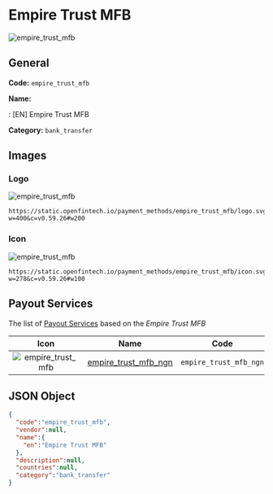
# Empire Trust MFB 
![empire_trust_mfb](https://static.openfintech.io/payment_methods/empire_trust_mfb/logo.svg?w=400&c=v0.59.26#w200)  

## General 
**Code:** `empire_trust_mfb` 
 
**Name:** 
 
:	[EN] Empire Trust MFB 
 
**Category:** `bank_transfer` 
 

## Images 

### Logo 
![empire_trust_mfb](https://static.openfintech.io/payment_methods/empire_trust_mfb/logo.svg?w=400&c=v0.59.26#w200)  

```
https://static.openfintech.io/payment_methods/empire_trust_mfb/logo.svg?w=400&c=v0.59.26#w200
```  

### Icon 
![empire_trust_mfb](https://static.openfintech.io/payment_methods/empire_trust_mfb/icon.svg?w=278&c=v0.59.26#w100)  

```
https://static.openfintech.io/payment_methods/empire_trust_mfb/icon.svg?w=278&c=v0.59.26#w100
```  

## Payout Services 
 
The list of [Payout Services](/payout-services/) based on the _Empire Trust MFB_ 

|Icon|Name|Code| 
|:---:|:---:|:---:| 
|![empire_trust_mfb](https://static.openfintech.io/payout_methods/empire_trust_mfb/icon.svg?w=278&c=v0.59.26#w40) |[empire_trust_mfb_ngn](/payout-services/empire_trust_mfb_ngn/)|`empire_trust_mfb_ngn`| 
 

## JSON Object 

```json
{
  "code":"empire_trust_mfb",
  "vendor":null,
  "name":{
    "en":"Empire Trust MFB"
  },
  "description":null,
  "countries":null,
  "category":"bank_transfer"
}
```  
